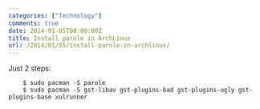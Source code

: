 ```yaml
---
categories: ["Technology"]
comments: true
date: 2014-01-05T00:00:00Z
title: Install parole in ArchLinux
url: /2014/01/05/install-parole-in-archlinux/
---
```


Just 2 steps:

```
	$ sudo pacman -S parole
	$ sudo pacman -S gst-libav gst-plugins-bad gst-plugins-ugly gst-plugins-base xulrunner

```
